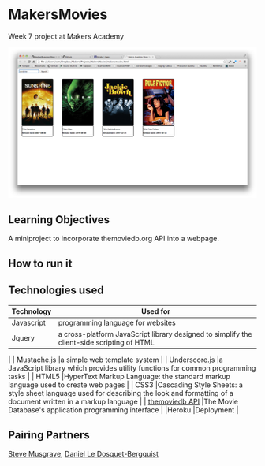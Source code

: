# MakersMovies
Week 7 project at Makers Academy

![](makersmovies.png)

## Learning Objectives
A miniproject to incorporate themoviedb.org API into a webpage.

## How to run it

## Technologies used
|Technology                 |Used for                        |
|---------------------------|--------------------------------|
| Javascript |programming language for websites|
| Jquery |a cross-platform JavaScript library designed to simplify the client-side scripting of HTML
 |
| Mustache.js |a simple web template system |
| Underscore.js |a JavaScript library which provides utility functions for common programming tasks |
| HTML5 |HyperText Markup Language: the standard markup language used to create web pages |
| CSS3 |Cascading Style Sheets: a style sheet language used for describing the look and formatting of a document written in a markup language |
| [themoviedb API] |The Movie Database's application programming interface |
|Heroku |Deployment |

## Pairing Partners

[Steve Musgrave], [Daniel Le Dosquet-Bergquist]

[Steve Musgrave]:https://github.com/StephanMusgrave]
[Daniel Le Dosquet-Bergquist]:https://github.com/danldb
[themoviedb API]:http://www.themoviedb.org/documentation/api


